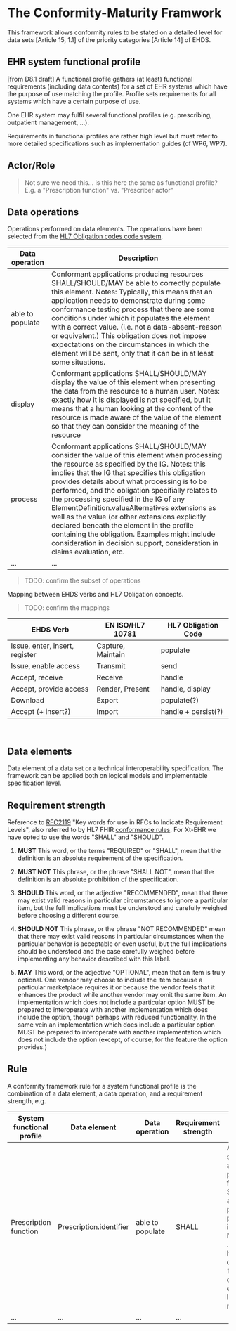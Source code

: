 # The Conformity-Maturity Framwork

This framework allows conformity rules to be stated on a detailed level for data sets [Article 15, 1.1] of the priority categories [Article 14] of EHDS.

## EHR system functional profile

[from D8.1 draft]
A functional profile gathers (at least) functional requirements (including data contents) for a set of EHR systems which have the purpose of use matching the profile. Profile sets requirements for all systems which have a certain purpose of use.

One EHR system may fulfil several functional profiles (e.g. prescribing, outpatient management, …).

Requirements in functional profiles are rather high level but must refer to more detailed specifications such as implementation guides (of WP6, WP7).

## Actor/Role

> Not sure we need this... is this here the same as functional profile? E.g. a "Prescription function" vs. "Prescriber actor"

## Data operations

Operations performed on data elements. The operations have been selected from the [HL7 Obligation codes code system](https://build.fhir.org/ig/HL7/fhir-extensions/CodeSystem-obligation.html).

| Data operation | Description |
| --- | --- |
| able to populate | Conformant applications producing resources SHALL/SHOULD/MAY be able to correctly populate this element. Notes: Typically, this means that an application needs to demonstrate during some conformance testing process that there are some conditions under which it populates the element with a correct value. (i.e. not a data-absent-reason or equivalent.) This obligation does not impose expectations on the circumstances in which the element will be sent, only that it can be in at least some situations. |
| display | Conformant applications SHALL/SHOULD/MAY display the value of this element when presenting the data from the resource to a human user. Notes: exactly how it is displayed is not specified, but it means that a human looking at the content of the resource is made aware of the value of the element so that they can consider the meaning of the resource |
| process | Conformant applications SHALL/SHOULD/MAY consider the value of this element when processing the resource as specified by the IG. Notes: this implies that the IG that specifies this obligation provides details about what processing is to be performed, and the obligation specifially relates to the processing specified in the IG of any ElementDefinition.valueAlternatives extensions as well as the value (or other extensions explicitly declared beneath the element in the profile containing the obligation. Examples might include consideration in decision support, consideration in claims evaluation, etc. |
| ... | ... |

> TODO: confirm the subset of operations

Mapping between EHDS verbs and HL7 Obligation concepts.

> TODO: confirm the mappings

| EHDS Verb | EN ISO/HL7 10781​ | HL7 Obligation Code |
| --- | --- | --- |
| Issue, enter, insert, register​ | Capture, Maintain​ | populate​ |
| Issue, enable access​ | Transmit​ | send​ |
| Accept, receive​ | Receive​ | handle​ |
| Accept, provide access​ | Render, Present​ | handle, display​ |
| Download​ | Export​ | populate(?) |
| Accept (+ insert?)​ | Import​ | handle + persist(?) |

  
  
​

## Data elements

Data element of a data set or a technical interoperability specification. The framework can be applied both
on logical models and implementable specification level.

## Requirement strength 

Reference to [RFC2119](https://datatracker.ietf.org/doc/html/rfc2119) "Key words for use in RFCs to Indicate Requirement Levels", also referred to by HL7 FHIR [conformance rules](https://build.fhir.org/conformance-rules.html#conflang).
For Xt-EHR we have opted to use the words "SHALL" and "SHOULD".

1. **MUST**   This word, or the terms "REQUIRED" or "SHALL", mean that the
   definition is an absolute requirement of the specification.

2. **MUST NOT**   This phrase, or the phrase "SHALL NOT", mean that the
   definition is an absolute prohibition of the specification.

3. **SHOULD**   This word, or the adjective "RECOMMENDED", mean that there
   may exist valid reasons in particular circumstances to ignore a
   particular item, but the full implications must be understood and
   carefully weighed before choosing a different course.

4. **SHOULD NOT**   This phrase, or the phrase "NOT RECOMMENDED" mean that
   there may exist valid reasons in particular circumstances when the
   particular behavior is acceptable or even useful, but the full
   implications should be understood and the case carefully weighed
   before implementing any behavior described with this label.

5. **MAY**   This word, or the adjective "OPTIONAL", mean that an item is
   truly optional.  One vendor may choose to include the item because a
   particular marketplace requires it or because the vendor feels that
   it enhances the product while another vendor may omit the same item.
   An implementation which does not include a particular option MUST be
   prepared to interoperate with another implementation which does
   include the option, though perhaps with reduced functionality. In the
   same vein an implementation which does include a particular option
   MUST be prepared to interoperate with another implementation which
   does not include the option (except, of course, for the feature the
   option provides.)

## Rule

A conformity framework rule for a system functional profile is the combination of a data element, a data operation, and a requirement strength, e.g.

| System functional profile | Data element | Data operation | Requirement strength | Comment |
| --- | --- | --- | --- | --- |
| Prescription function | Prescription.identifier | able to populate | SHALL | An EHR system with a prescription function SHALL be able to populate the prescription identifier. Note that .identifier has cardinality `1..` in the current ePrescription logical model. |
| ... | ... |  ... |  ... | 